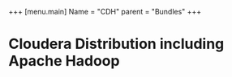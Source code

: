 +++
[menu.main]
Name = "CDH"
parent = "Bundles"
+++

# Cloudera Distribution including Apache Hadoop